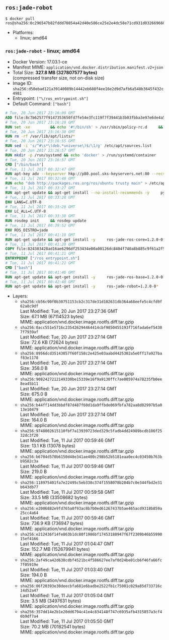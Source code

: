 ## `ros:jade-robot`

```console
$ docker pull ros@sha256:0c296547b82fddd70854a42d40e586ce25e2e4dc58e71cd931d03266966002bb
```

-	Platforms:
	-	linux; amd64

### `ros:jade-robot` - linux; amd64

-	Docker Version: 17.03.1-ce
-	Manifest MIME: `application/vnd.docker.distribution.manifest.v2+json`
-	Total Size: **327.8 MB (327807577 bytes)**  
	(compressed transfer size, not on-disk size)
-	Image ID: `sha256:d50ebad121a39140089b14442eb680f4ee16e2d9d7afb6a548b3645f432c4981`
-	Entrypoint: `["\/ros_entrypoint.sh"]`
-	Default Command: `["bash"]`

```dockerfile
# Tue, 20 Jun 2017 23:16:09 GMT
ADD file:8c7b62577f9147353650fd7fe54e3fc119f7f39441b3b03fbba3e97e6de4a52a in / 
# Tue, 20 Jun 2017 23:16:28 GMT
RUN set -xe 		&& echo '#!/bin/sh' > /usr/sbin/policy-rc.d 	&& echo 'exit 101' >> /usr/sbin/policy-rc.d 	&& chmod +x /usr/sbin/policy-rc.d 		&& dpkg-divert --local --rename --add /sbin/initctl 	&& cp -a /usr/sbin/policy-rc.d /sbin/initctl 	&& sed -i 's/^exit.*/exit 0/' /sbin/initctl 		&& echo 'force-unsafe-io' > /etc/dpkg/dpkg.cfg.d/docker-apt-speedup 		&& echo 'DPkg::Post-Invoke { "rm -f /var/cache/apt/archives/*.deb /var/cache/apt/archives/partial/*.deb /var/cache/apt/*.bin || true"; };' > /etc/apt/apt.conf.d/docker-clean 	&& echo 'APT::Update::Post-Invoke { "rm -f /var/cache/apt/archives/*.deb /var/cache/apt/archives/partial/*.deb /var/cache/apt/*.bin || true"; };' >> /etc/apt/apt.conf.d/docker-clean 	&& echo 'Dir::Cache::pkgcache ""; Dir::Cache::srcpkgcache "";' >> /etc/apt/apt.conf.d/docker-clean 		&& echo 'Acquire::Languages "none";' > /etc/apt/apt.conf.d/docker-no-languages 		&& echo 'Acquire::GzipIndexes "true"; Acquire::CompressionTypes::Order:: "gz";' > /etc/apt/apt.conf.d/docker-gzip-indexes 		&& echo 'Apt::AutoRemove::SuggestsImportant "false";' > /etc/apt/apt.conf.d/docker-autoremove-suggests
# Tue, 20 Jun 2017 23:16:30 GMT
RUN rm -rf /var/lib/apt/lists/*
# Tue, 20 Jun 2017 23:16:55 GMT
RUN sed -i 's/^#\s*\(deb.*universe\)$/\1/g' /etc/apt/sources.list
# Tue, 20 Jun 2017 23:16:57 GMT
RUN mkdir -p /run/systemd && echo 'docker' > /run/systemd/container
# Tue, 20 Jun 2017 23:16:57 GMT
CMD ["/bin/bash"]
# Tue, 11 Jul 2017 00:32:47 GMT
RUN apt-key adv --keyserver hkp://p80.pool.sks-keyservers.net:80 --recv-keys 421C365BD9FF1F717815A3895523BAEEB01FA116
# Tue, 11 Jul 2017 00:32:48 GMT
RUN echo "deb http://packages.ros.org/ros/ubuntu trusty main" > /etc/apt/sources.list.d/ros-latest.list
# Tue, 11 Jul 2017 00:33:27 GMT
RUN apt-get update && apt-get install --no-install-recommends -y     python-rosdep     python-rosinstall     python-vcstools     && rm -rf /var/lib/apt/lists/*
# Tue, 11 Jul 2017 00:33:28 GMT
ENV LANG=C.UTF-8
# Tue, 11 Jul 2017 00:33:28 GMT
ENV LC_ALL=C.UTF-8
# Tue, 11 Jul 2017 00:33:38 GMT
RUN rosdep init     && rosdep update
# Tue, 11 Jul 2017 00:39:52 GMT
ENV ROS_DISTRO=jade
# Tue, 11 Jul 2017 00:41:19 GMT
RUN apt-get update && apt-get install -y     ros-jade-ros-core=1.2.0-0*     && rm -rf /var/lib/apt/lists/*
# Tue, 11 Jul 2017 00:41:20 GMT
COPY file:824303428ad16ae6296df253434e00a00126dc8404f740a8b885c9f61a2f5fcb in / 
# Tue, 11 Jul 2017 00:41:21 GMT
ENTRYPOINT ["/ros_entrypoint.sh"]
# Tue, 11 Jul 2017 00:41:21 GMT
CMD ["bash"]
# Tue, 11 Jul 2017 00:41:46 GMT
RUN apt-get update && apt-get install -y     ros-jade-ros-base=1.2.0-0*     && rm -rf /var/lib/apt/lists/*
# Tue, 11 Jul 2017 00:42:48 GMT
RUN apt-get update && apt-get install -y     ros-jade-robot=1.2.0-0*     && rm -rf /var/lib/apt/lists/*
```

-	Layers:
	-	`sha256:cb56c90f0b30751153cb2c317de31d102631db364a68eefe5c4cfd9f62a8c9df`  
		Last Modified: Tue, 20 Jun 2017 23:27:36 GMT  
		Size: 67.1 MB (67114523 bytes)  
		MIME: application/vnd.docker.image.rootfs.diff.tar.gzip
	-	`sha256:0acc551e5716c235426294464414cbf9850455193f716fada6ef54307f7939af`  
		Last Modified: Tue, 20 Jun 2017 23:27:14 GMT  
		Size: 72.6 KB (72624 bytes)  
		MIME: application/vnd.docker.image.rootfs.diff.tar.gzip
	-	`sha256:8956dcd35143057f60f158c2e425e03aabd4425302a5e0ff17a927baf83e1178`  
		Last Modified: Tue, 20 Jun 2017 23:27:14 GMT  
		Size: 358.0 B  
		MIME: application/vnd.docker.image.rootfs.diff.tar.gzip
	-	`sha256:9082427212149330be15339e16f9a9130ffc7ae005974a78235fb0ee8ea45b11`  
		Last Modified: Tue, 20 Jun 2017 23:27:14 GMT  
		Size: 675.0 B  
		MIME: application/vnd.docker.image.rootfs.diff.tar.gzip
	-	`sha256:b44ff14dd3bbdf87d487f60d1da9ffbde069fbfa782aa8d02997b5a013e10479`  
		Last Modified: Tue, 20 Jun 2017 23:27:14 GMT  
		Size: 164.0 B  
		MIME: application/vnd.docker.image.rootfs.diff.tar.gzip
	-	`sha256:9748002615110fbf7a13939723ded329c5fadb4dd24989bcdb186f2532dc3f20`  
		Last Modified: Tue, 11 Jul 2017 00:59:46 GMT  
		Size: 13.1 KB (13078 bytes)  
		MIME: application/vnd.docker.image.rootfs.diff.tar.gzip
	-	`sha256:b6704d570b6150d48e341ae400c298b52b5181eaa0ec4c03450b763bb9582c3a`  
		Last Modified: Tue, 11 Jul 2017 00:59:46 GMT  
		Size: 219.0 B  
		MIME: application/vnd.docker.image.rootfs.diff.tar.gzip
	-	`sha256:118975401fa7e22495c5eb338c374f1558078b284b7c0e344fbd2e31b643db77`  
		Last Modified: Tue, 11 Jul 2017 00:59:58 GMT  
		Size: 33.5 MB (33508682 bytes)  
		MIME: application/vnd.docker.image.rootfs.diff.tar.gzip
	-	`sha256:e2006882e9fd765a0f93ac8b7b0ed61267437b5ae465acd9318b859a25cc4a64`  
		Last Modified: Tue, 11 Jul 2017 00:59:46 GMT  
		Size: 736.9 KB (736947 bytes)  
		MIME: application/vnd.docker.image.rootfs.diff.tar.gzip
	-	`sha256:e212436f14fe863b1dc80f1986bf17453180947f67f2309b46b5599015ef4166`  
		Last Modified: Tue, 11 Jul 2017 01:04:47 GMT  
		Size: 152.7 MB (152679941 bytes)  
		MIME: application/vnd.docker.image.rootfs.diff.tar.gzip
	-	`sha256:2af49ca42d630cdbf4521bc4f586627ee7af0d24be01cb6f46fa66fc7f05919e`  
		Last Modified: Tue, 11 Jul 2017 01:03:40 GMT  
		Size: 194.0 B  
		MIME: application/vnd.docker.image.rootfs.diff.tar.gzip
	-	`sha256:06f20393e30deecbfa681e6badbe2522fb1c75001c029a85d733716c14d52a47`  
		Last Modified: Tue, 11 Jul 2017 01:05:04 GMT  
		Size: 3.5 MB (3497631 bytes)  
		MIME: application/vnd.docker.image.rootfs.diff.tar.gzip
	-	`sha256:357dd14e2b1e20dd6794c41e4c834148f747c6935afb4315857a3cf46b9df7a4`  
		Last Modified: Tue, 11 Jul 2017 01:05:50 GMT  
		Size: 70.2 MB (70182541 bytes)  
		MIME: application/vnd.docker.image.rootfs.diff.tar.gzip

